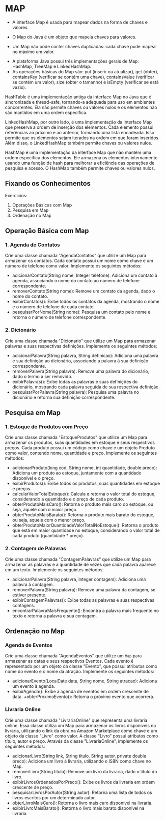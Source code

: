 # MAP

- A interface Map é usada para mapear dados na forma de chaves e valores.
+ O Map do Java é um objeto que mapeia chaves para valores.
* Um Map não pode conter chaves duplicadas: cada chave pode mapear no máximo um valor.
- A plataforma Java possui três implementações gerais de Map: HashMap, TreeMap e LinkedHashMap.
- As operações básicas do Map são: put (inserir ou atualizar), get (obter), containsKey (verificar se contém uma chave), containsValue (verificar se contém um valor), size (obter o tamanho) e isEmpty (verificar se está vazio).

HashTable é uma implementação antiga da interface Map no Java que é sincronizada e thread-safe, tornando-a adequada para uso em ambientes concorrentes. Ela não permite chaves ou valores nulos e os elementos não são mantidos em uma ordem específica.

LinkedHashMap, por outro lado, é uma implementação da interface Map que preserva a ordem de inserção dos elementos. Cada elemento possui referências ao próximo e ao anterior, formando uma lista encadeada. Isso permite que os elementos sejam iterados na ordem em que foram inseridos. Além disso, o LinkedHashMap também permite chaves ou valores nulos.

HashMap é uma implementação da interface Map que não mantém uma ordem específica dos elementos. Ele armazena os elementos internamente usando uma função de hash para melhorar a eficiência das operações de pesquisa e acesso. O HashMap também permite chaves ou valores nulos.

## Fixando os Conhecimentos

Exercícios:

1. Operações Básicas com Map
2. Pesquisa em Map
3. Ordenação no Map

## Operação Básica com Map

### 1. Agenda de Contatos

Crie uma classe chamada "AgendaContatos" que utilize um Map para armazenar os contatos. Cada contato possui um nome como chave e um número de telefone como valor. Implemente os seguintes métodos:

+ adicionarContato(String nome, Integer telefone): Adiciona um contato à agenda, associando o nome do contato ao número de telefone correspondente.
+ removerContato(String nome): Remove um contato da agenda, dado o nome do contato.
+ exibirContatos(): Exibe todos os contatos da agenda, mostrando o nome e o número de telefone de cada contato.
+ pesquisarPorNome(String nome): Pesquisa um contato pelo nome e retorna o número de telefone correspondente.

### 2. Dicionário

Crie uma classe chamada "Dicionario" que utilize um Map para armazenar palavras e suas respectivas definições. Implemente os seguintes métodos:

+ adicionarPalavra(String palavra, String definicao): Adiciona uma palavra e sua definição ao dicionário, associando a palavra à sua definição correspondente.
+ removerPalavra(String palavra): Remove uma palavra do dicionário, dado o termo a ser removido.
+ exibirPalavras(): Exibe todas as palavras e suas definições do dicionário, mostrando cada palavra seguida de sua respectiva definição.
+ pesquisarPorPalavra(String palavra): Pesquisa uma palavra no dicionário e retorna sua definição correspondente.

## Pesquisa em Map

### 1. Estoque de Produtos com Preço

Crie uma classe chamada "EstoqueProdutos" que utilize um Map para armazenar os produtos, suas quantidades em estoque e seus respectivos preços. Cada produto possui um código como chave e um objeto Produto como valor, contendo nome, quantidade e preço. Implemente os seguintes métodos:

+ adicionarProduto(long cod, String nome, int quantidade, double preco): Adiciona um produto ao estoque, juntamente com a quantidade disponível e o preço.
+ exibirProdutos(): Exibe todos os produtos, suas quantidades em estoque e preços.
+ calcularValorTotalEstoque(): Calcula e retorna o valor total do estoque, considerando a quantidade e o preço de cada produto.
+ obterProdutoMaisCaro(): Retorna o produto mais caro do estoque, ou seja, aquele com o maior preço.
+ obterProdutoMaisBarato(): Retorna o produto mais barato do estoque, ou seja, aquele com o menor preço.
+ obterProdutoMaiorQuantidadeValorTotalNoEstoque(): Retorna o produto que está em maior quantidade no estoque, considerando o valor total de cada produto (quantidade * preço).

### 2. Contagem de Palavras

Crie uma classe chamada "ContagemPalavras" que utilize um Map para armazenar as palavras e a quantidade de vezes que cada palavra aparece em um texto. Implemente os seguintes métodos:

+ adicionarPalavra(String palavra, Integer contagem): Adiciona uma palavra à contagem.
+ removerPalavra(String palavra): Remove uma palavra da contagem, se estiver presente.
+ exibirContagemPalavras(): Exibe todas as palavras e suas respectivas contagens.
+ encontrarPalavraMaisFrequente(): Encontra a palavra mais frequente no texto e retorna a palavra e sua contagem.

## Ordenação no Map

### Agenda de Eventos

Crie uma classe chamada "AgendaEventos" que utilize um `Map` para armazenar as datas e seus respectivos Eventos. Cada evento é representado por um objeto da classe "Evento", que possui atributos como nome do evento e o nome da atração. Implemente os seguintes métodos:

+ adicionarEvento(LocalDate data, String nome, String atracao): Adiciona um evento à agenda.
+ exibirAgenda(): Exibe a agenda de eventos em ordem crescente de data.
+obterProximoEvento(): Retorna o próximo evento que ocorrerá.

### Livraria Online

Crie uma classe chamada "LivrariaOnline" que representa uma livraria online. Essa classe utiliza um Map para armazenar os livros disponíveis na livraria, utilizando o link da obra na Amazon Marketplace como chave e um objeto da classe "Livro" como valor. A classe "Livro" possui atributos como título, autor e preço. Através da classe "LivrariaOnline", implemente os seguintes métodos:

+ adicionarLivro(String link, String titulo, String autor, private double preco): Adiciona um livro à livraria, utilizando o ISBN como chave no Map.
+ removerLivro(String titulo): Remove um livro da livraria, dado o titulo do livro.
+ exibirLivrosOrdenadosPorPreco(): Exibe os livros da livraria em ordem crescente de preço.
+ pesquisarLivrosPorAutor(String autor): Retorna uma lista de todos os livros escritos por um determinado autor.
+ obterLivroMaisCaro(): Retorna o livro mais caro disponível na livraria.
+ exibirLivroMaisBarato(): Retorna o livro mais barato disponível na livraria.

